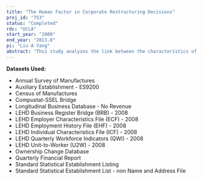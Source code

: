 ```yaml
---
title: "The Human Factor in Corporate Restructuring Decisions"
proj_id: "753"
status: "Completed"
rdc: "UCLA"
start_year: "2009"
end_year: "2013.0"
pi: "Liu A Yang"
abstract: "This study analyzes the link between the characteristics of firms’ labor forces (the human factor) and corporate restructuring decisions, such as plant closure and acquisitions. Specifically, it will analyze whether the labor composition and the wage structure of a plant or firm affects its probability of being shut down or of becoming a takeover target, and how factors such as experience, human capital, and wages explain the cross-sectional differences in worker retention decisions and firm performance following an acquisition or plant closure. The project uses employee information from the Longitudinal Employer Household Dynamics (LEHD) Program, firm-level information from the Longitudinal Business Database (LBD), financial data from Compustat and information on corporate restructuring from the SDC Platinum Mergers and Acquisitions database. Additional data on manufacturing industries includes plant-level information from the Annual Survey of Manufactures and the Census of Manufactures to construct sharper estimates of changes in plant-level productivity around restructuring events. The project will evaluate the consistency of various databases maintained by the U.S. Census Bureau and analyze the implications of any inconsistencies on census published statistics. Accurate information on corporate restructuring is especially important for time series and worker statistics, such as those produced by the LEHD program. Moreover, since the SDC data documents the time when restructuring becomes effective in the legal sense and census databases record the time when real changes are made (in terms of labor and capital), comparing these two sources will provide valuable information on the length of the integration process. Statistics on the changes in workforce composition and the change in the wage distribution after restructuring will be produced. Econometric models will estimate the effects of employee characteristics and the wage distribution on the likelihood of plant closure or takeover."
---
```


**Datasets Used:**

  - Annual Survey of Manufactures 
  - Auxiliary Establishment - ES9200 
  - Census of Manufactures 
  - Compustat-SSEL Bridge 
  - Longitudinal Business Database - No Revenue 
  - LEHD Business Register Bridge (BRB) - 2008 
  - LEHD Employer Characteristics File (ECF) - 2008 
  - LEHD Employment History File (EHF) - 2008 
  - LEHD Individual Characteristics File (ICF) - 2008 
  - LEHD Quarterly Workforce Indicators (QWI) - 2008 
  - LEHD Unit-to-Worker (U2W) - 2008 
  - Ownership Change Database 
  - Quarterly Financial Report 
  - Standard Statistical Establishment Listing 
  - Standard Statistical Establishment List - non Name and Address File 

